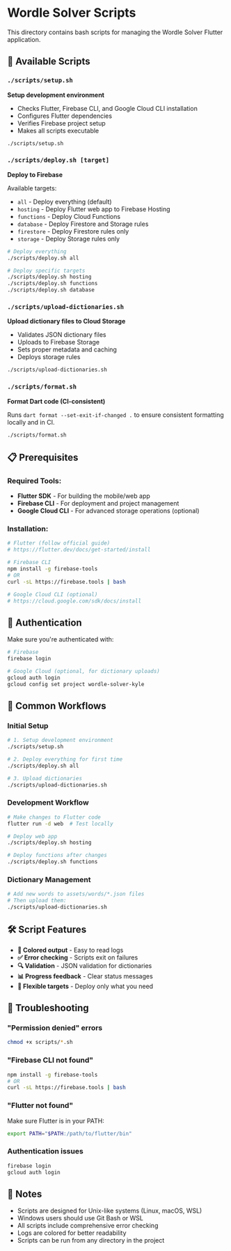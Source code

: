 # Wordle Solver Scripts

This directory contains bash scripts for managing the Wordle Solver Flutter application.

## 🚀 Available Scripts

### `./scripts/setup.sh`
**Setup development environment**
- Checks Flutter, Firebase CLI, and Google Cloud CLI installation
- Configures Flutter dependencies
- Verifies Firebase project setup
- Makes all scripts executable

```bash
./scripts/setup.sh
```

### `./scripts/deploy.sh [target]`
**Deploy to Firebase**

Available targets:
- `all` - Deploy everything (default)
- `hosting` - Deploy Flutter web app to Firebase Hosting
- `functions` - Deploy Cloud Functions
- `database` - Deploy Firestore and Storage rules
- `firestore` - Deploy Firestore rules only
- `storage` - Deploy Storage rules only

```bash
# Deploy everything
./scripts/deploy.sh all

# Deploy specific targets
./scripts/deploy.sh hosting
./scripts/deploy.sh functions
./scripts/deploy.sh database
```

### `./scripts/upload-dictionaries.sh`
**Upload dictionary files to Cloud Storage**
- Validates JSON dictionary files
- Uploads to Firebase Storage
- Sets proper metadata and caching
- Deploys storage rules

```bash
./scripts/upload-dictionaries.sh
```

### `./scripts/format.sh`
**Format Dart code (CI-consistent)**

Runs `dart format --set-exit-if-changed .` to ensure consistent formatting locally and in CI.

```bash
./scripts/format.sh
```

## 📋 Prerequisites

### Required Tools:
- **Flutter SDK** - For building the mobile/web app
- **Firebase CLI** - For deployment and project management
- **Google Cloud CLI** - For advanced storage operations (optional)

### Installation:

```bash
# Flutter (follow official guide)
# https://flutter.dev/docs/get-started/install

# Firebase CLI
npm install -g firebase-tools
# OR
curl -sL https://firebase.tools | bash

# Google Cloud CLI (optional)
# https://cloud.google.com/sdk/docs/install
```

## 🔐 Authentication

Make sure you're authenticated with:

```bash
# Firebase
firebase login

# Google Cloud (optional, for dictionary uploads)
gcloud auth login
gcloud config set project wordle-solver-kyle
```

## 🎯 Common Workflows

### Initial Setup
```bash
# 1. Setup development environment
./scripts/setup.sh

# 2. Deploy everything for first time
./scripts/deploy.sh all

# 3. Upload dictionaries
./scripts/upload-dictionaries.sh
```

### Development Workflow
```bash
# Make changes to Flutter code
flutter run -d web  # Test locally

# Deploy web app
./scripts/deploy.sh hosting

# Deploy functions after changes
./scripts/deploy.sh functions
```

### Dictionary Management
```bash
# Add new words to assets/words/*.json files
# Then upload them:
./scripts/upload-dictionaries.sh
```

## 🛠️ Script Features

- **🎨 Colored output** - Easy to read logs
- **✅ Error checking** - Scripts exit on failures
- **🔍 Validation** - JSON validation for dictionaries
- **📊 Progress feedback** - Clear status messages
- **🔧 Flexible targets** - Deploy only what you need

## 🚨 Troubleshooting

### "Permission denied" errors
```bash
chmod +x scripts/*.sh
```

### "Firebase CLI not found"
```bash
npm install -g firebase-tools
# OR
curl -sL https://firebase.tools | bash
```

### "Flutter not found"
Make sure Flutter is in your PATH:
```bash
export PATH="$PATH:/path/to/flutter/bin"
```

### Authentication issues
```bash
firebase login
gcloud auth login
```

## 📝 Notes

- Scripts are designed for Unix-like systems (Linux, macOS, WSL)
- Windows users should use Git Bash or WSL
- All scripts include comprehensive error checking
- Logs are colored for better readability
- Scripts can be run from any directory in the project
